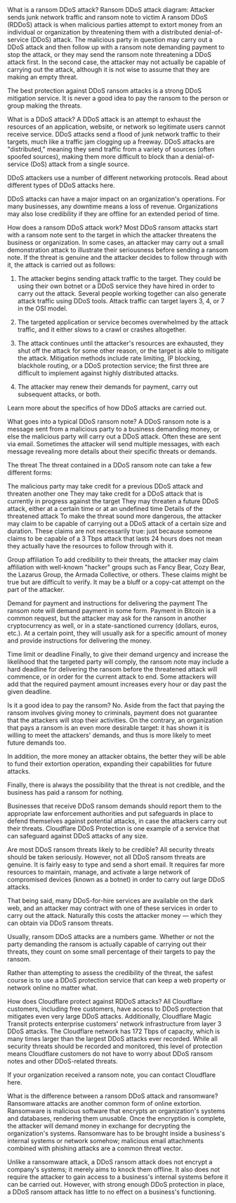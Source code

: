 ##

What is a ransom DDoS attack?
Ransom DDoS attack diagram: Attacker sends junk network traffic and ransom note to victim
A ransom DDoS (RDDoS) attack is when malicious parties attempt to extort money from an individual or organization by threatening them with a distributed denial-of-service (DDoS) attack. The malicious party in question may carry out a DDoS attack and then follow up with a ransom note demanding payment to stop the attack, or they may send the ransom note threatening a DDoS attack first. In the second case, the attacker may not actually be capable of carrying out the attack, although it is not wise to assume that they are making an empty threat.

The best protection against DDoS ransom attacks is a strong DDoS mitigation service. It is never a good idea to pay the ransom to the person or group making the threats.

What is a DDoS attack?
A DDoS attack is an attempt to exhaust the resources of an application, website, or network so legitimate users cannot receive service. DDoS attacks send a flood of junk network traffic to their targets, much like a traffic jam clogging up a freeway. DDoS attacks are "distributed," meaning they send traffic from a variety of sources (often spoofed sources), making them more difficult to block than a denial-of-service (DoS) attack from a single source.

DDoS attackers use a number of different networking protocols. Read about different types of DDoS attacks here.

DDoS attacks can have a major impact on an organization's operations. For many businesses, any downtime means a loss of revenue. Organizations may also lose credibility if they are offline for an extended period of time.

How does a ransom DDoS attack work?
Most DDoS ransom attacks start with a ransom note sent to the target in which the attacker threatens the business or organization. In some cases, an attacker may carry out a small demonstration attack to illustrate their seriousness before sending a ransom note. If the threat is genuine and the attacker decides to follow through with it, the attack is carried out as follows:

1. The attacker begins sending attack traffic to the target. They could be using their own botnet or a DDoS service they have hired in order to carry out the attack. Several people working together can also generate attack traffic using DDoS tools. Attack traffic can target layers 3, 4, or 7 in the OSI model.

2. The targeted application or service becomes overwhelmed by the attack traffic, and it either slows to a crawl or crashes altogether.

3. The attack continues until the attacker's resources are exhausted, they shut off the attack for some other reason, or the target is able to mitigate the attack. Mitigation methods include rate limiting, IP blocking, blackhole routing, or a DDoS protection service; the first three are difficult to implement against highly distributed attacks.

4. The attacker may renew their demands for payment, carry out subsequent attacks, or both.

Learn more about the specifics of how DDoS attacks are carried out.

What goes into a typical DDoS ransom note?
A DDoS ransom note is a message sent from a malicious party to a business demanding money, or else the malicious party will carry out a DDoS attack. Often these are sent via email. Sometimes the attacker will send multiple messages, with each message revealing more details about their specific threats or demands.

The threat
The threat contained in a DDoS ransom note can take a few different forms:

The malicious party may take credit for a previous DDoS attack and threaten another one
They may take credit for a DDoS attack that is currently in progress against the target
They may threaten a future DDoS attack, either at a certain time or at an undefined time
Details of the threatened attack
To make the threat sound more dangerous, the attacker may claim to be capable of carrying out a DDoS attack of a certain size and duration. These claims are not necessarily true: just because someone claims to be capable of a 3 Tbps attack that lasts 24 hours does not mean they actually have the resources to follow through with it.

Group affiliation
To add credibility to their threats, the attacker may claim affiliation with well-known "hacker" groups such as Fancy Bear, Cozy Bear, the Lazarus Group, the Armada Collective, or others. These claims might be true but are difficult to verify. It may be a bluff or a copy-cat attempt on the part of the attacker.

Demand for payment and instructions for delivering the payment
The ransom note will demand payment in some form. Payment in Bitcoin is a common request, but the attacker may ask for the ransom in another cryptocurrency as well, or in a state-sanctioned currency (dollars, euros, etc.). At a certain point, they will usually ask for a specific amount of money and provide instructions for delivering the money.

Time limit or deadline
Finally, to give their demand urgency and increase the likelihood that the targeted party will comply, the ransom note may include a hard deadline for delivering the ransom before the threatened attack will commence, or in order for the current attack to end. Some attackers will add that the required payment amount increases every hour or day past the given deadline.

Is it a good idea to pay the ransom?
No. Aside from the fact that paying the ransom involves giving money to criminals, payment does not guarantee that the attackers will stop their activities. On the contrary, an organization that pays a ransom is an even more desirable target: it has shown it is willing to meet the attackers' demands, and thus is more likely to meet future demands too.

In addition, the more money an attacker obtains, the better they will be able to fund their extortion operation, expanding their capabilities for future attacks.

Finally, there is always the possibility that the threat is not credible, and the business has paid a ransom for nothing.

Businesses that receive DDoS ransom demands should report them to the appropriate law enforcement authorities and put safeguards in place to defend themselves against potential attacks, in case the attackers carry out their threats. Cloudflare DDoS Protection is one example of a service that can safeguard against DDoS attacks of any size.

Are most DDoS ransom threats likely to be credible?
All security threats should be taken seriously. However, not all DDoS ransom threats are genuine. It is fairly easy to type and send a short email. It requires far more resources to maintain, manage, and activate a large network of compromised devices (known as a botnet) in order to carry out large DDoS attacks.

That being said, many DDoS-for-hire services are available on the dark web, and an attacker may contract with one of these services in order to carry out the attack. Naturally this costs the attacker money — which they can obtain via DDoS ransom threats.

Usually, ransom DDoS attacks are a numbers game. Whether or not the party demanding the ransom is actually capable of carrying out their threats, they count on some small percentage of their targets to pay the ransom.

Rather than attempting to assess the credibility of the threat, the safest course is to use a DDoS protection service that can keep a web property or network online no matter what.

How does Cloudflare protect against RDDoS attacks?
All Cloudflare customers, including free customers, have access to DDoS protection that mitigates even very large DDoS attacks. Additionally, Cloudflare Magic Transit protects enterprise customers' network infrastructure from layer 3 DDoS attacks. The Cloudflare network has 172 Tbps of capacity, which is many times larger than the largest DDoS attacks ever recorded. While all security threats should be recorded and monitored, this level of protection means Cloudflare customers do not have to worry about DDoS ransom notes and other DDoS-related threats.

If your organization received a ransom note, you can contact Cloudflare here.

What is the difference between a ransom DDoS attack and ransomware?
Ransomware attacks are another common form of online extortion. Ransomware is malicious software that encrypts an organization's systems and databases, rendering them unusable. Once the encryption is complete, the attacker will demand money in exchange for decrypting the organization's systems. Ransomware has to be brought inside a business's internal systems or network somehow; malicious email attachments combined with phishing attacks are a common threat vector.

Unlike a ransomware attack, a DDoS ransom attack does not encrypt a company's systems; it merely aims to knock them offline. It also does not require the attacker to gain access to a business's internal systems before it can be carried out. However, with strong enough DDoS protection in place, a DDoS ransom attack has little to no effect on a business's functioning.